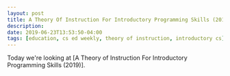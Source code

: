 ```yaml
---
layout: post
title: A Theory Of Instruction For Introductory Programming Skills (2019)
description: 
date: 2019-06-23T13:53:50-04:00
tags: [education, cs ed weekly, theory of instruction, introductory cs]
---
```


Today we're looking at [A Theory of Instruction For Introductory Programming Skills (2019)]. 


